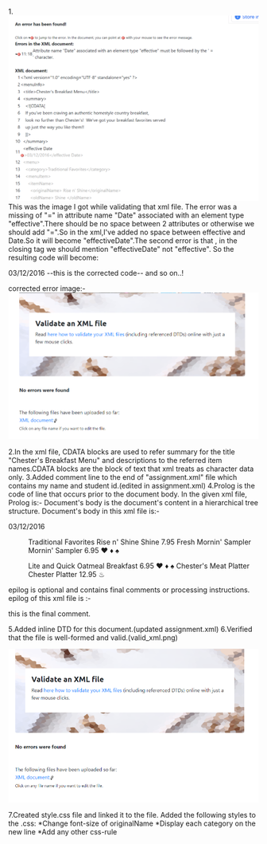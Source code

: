 1.![image info](../images/error.png)
This was the image I got while validating that xml file.
The error was a missing of "=" in attribute name "Date" associated with an element type "effective".There should be no space between 2 attributes or otherwise we should add "=".So in the xml,I've added no space between effective and Date.So it will become "effectiveDate".The second error is that , in the closing tag we should mention "effectiveDate" not "effective".
So the resulting code will become:

<?xml version="1.0" encoding="UTF-8" standalone="yes" ?>
<menuInfo>
  <title>Chester's Breakfast Menu</title>
  <summary>
    <![CDATA[
    If you've been craving an authentic homestyle country breakfast,
    look no further than Chester's!  We've got your breakfast favorites served
    up just the way you like them!!
    ]]>
  </summary>
  <effectiveDate>03/12/2016</effectiveDate> --this is the corrected code--
   and so on..!

corrected error image:-
![image info](../images/corrected_error.png)

2.In the xml file, CDATA blocks are used to refer summary for the title "Chester's Breakfast Menu" and descriptions to the referred item names.CDATA blocks are the block of text that xml treats as character data only.
3.Added comment line to the end of "assignment.xml" file which contains my name and student id.(edited in assignment.xml)
4.Prolog is the code of line that occurs prior to the document body.
In the given xml file,
Prolog is:- <?xml version="1.0" encoding="UTF-8" standalone="yes" ?>
Document's body is the document's content in a hierarchical  tree structure.
Document's body in this xml file is:- 
<menuInfo>
  <title>Chester's Breakfast Menu</title>
  <summary>
    <![CDATA[
    If you've been craving an authentic homestyle country breakfast,
    look no further than Chester's!  We've got your breakfast favorites served
    up just the way you like them!!
    ]]>
  </summary>
  <effective Date="date">03/12/2016</effective>
  <menu>
    <category>Traditional Favorites</category>
    <menuItem>
      <itemName>
        <originalName> Rise n' Shine</originalName>
        <oldName> Shine </oldName>
      </itemName>
      <description>
        <![CDATA[
        Two Eggs* cooked to order with Grits, Gravy and Homemade Buttermilk
        Biscuits along with real Butter and the best fresh jam
        available. Served with your choice of Fresh Fruit or Hashbrown Casserole
        and Smoked Sausage Patties, Turkey Sausage Patties or Thick-Sliced Bacon.
        ]]>
      </description>
      <price>7.95</price>
    </menuItem>
    <menuItem>
      <itemName>
        <originalName> Fresh Mornin' Sampler </originalName>
        <oldName> Mornin' Sampler </oldName>
      </itemName>
      <description>
        <![CDATA[
        Low-Fat Vanilla Yogurt and Seasonal Fruit topped with our Honey Granola
        mix of Almonds and Dried Fruit. Served with a Wild Maine Blueberry Muffin
        or an Apple Bran Muffin.
        ]]>
      </description>
      <price>6.95</price>
      <indicator>&#9829;</indicator>  <!-- heart healthy -->
      <indicator>&#9830;</indicator>  <!-- low-sodium -->
      <indicator>&#9824;</indicator>  <!-- vegan -->  
    </menuItem>
  </menu>
  <menu>
    <category>Lite and Quick</category>
    <menuItem>
      <itemName>
        <originalName> Oatmeal Breakfast </originalName>
      </itemName>
      <description>
        <![CDATA[
        Our Oatmeal is served warm with your choice of Fried Apples, Pecans, Raisins,
        Fresh Sliced Bananas or 100% Pure Natural Syrup. Also, served with your
        choice of Apple Bran Muffin or Wild Maine Blueberry Muffin. Available
        all day.
        ]]>
      </description>
      <price>6.95</price>
      <indicator>&#9829;</indicator>  <!-- heart healthy -->
      <indicator>&#9830;</indicator>  <!-- low-sodium -->
      <indicator>&#9824;</indicator>  <!-- vegan -->  
    </menuItem>
    <menuItem>
      <itemName>
        <originalName> Chester's Meat Platter </originalName>
        <oldName> Chester Platter </oldName>
      </itemName>
      <description>
        <![CDATA[
        Country Ham, Pork Chops or Steak* grilled to order, Three Eggs* cooked
        to order served with Cottage Cheese, Smoked Sausage Patties, Turkey
        Sausage Patties or Thick-Sliced Bacon.
        ]]>
      </description>
      <price>12.95</price>
      <indicator>&#9832;</indicator>  <!-- Low-carb -->
    </menuItem>
  </menu>
</menuInfo>


epilog is optional and contains final comments or processing instructions.
epilog of this xml file is :-
<!-- Shika Theresa Joseph N01494563 --> this is the final comment.
5.Added inline DTD for this document.(updated assignment.xml)
6.Verified that the file is well-formed and valid.(valid_xml.png)

![image info](../images/valid_xml.png)

7.Created style.css file and linked it to the file. Added the following styles to the .css:
*Change font-size of originalName
*Display each category on the new line
*Add any other css-rule

